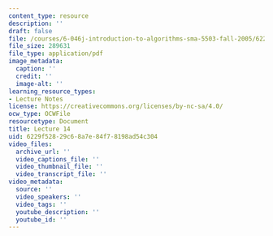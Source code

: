 ```yaml
---
content_type: resource
description: ''
draft: false
file: /courses/6-046j-introduction-to-algorithms-sma-5503-fall-2005/6229f52829c68a7e84f78198ad54c304_lec14.pdf
file_size: 289631
file_type: application/pdf
image_metadata:
  caption: ''
  credit: ''
  image-alt: ''
learning_resource_types:
- Lecture Notes
license: https://creativecommons.org/licenses/by-nc-sa/4.0/
ocw_type: OCWFile
resourcetype: Document
title: Lecture 14
uid: 6229f528-29c6-8a7e-84f7-8198ad54c304
video_files:
  archive_url: ''
  video_captions_file: ''
  video_thumbnail_file: ''
  video_transcript_file: ''
video_metadata:
  source: ''
  video_speakers: ''
  video_tags: ''
  youtube_description: ''
  youtube_id: ''
---
```

